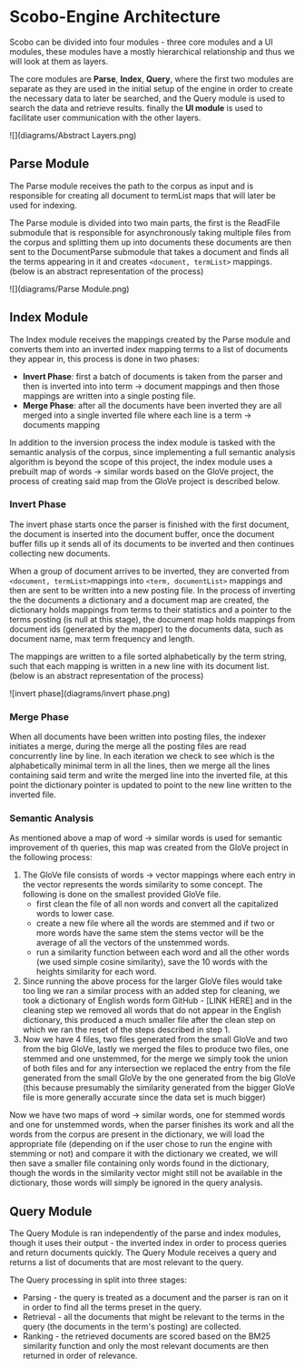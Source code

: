# Scobo-Engine Architecture

Scobo can be divided into four modules - three core modules and a UI modules, these modules have a mostly hierarchical relationship and thus we will look at them as layers.

The core modules are **Parse**, **Index**, **Query**, where the first two modules are separate as they are used in the initial setup of the engine in order to create the necessary data to later be searched, and the Query module is used to search the data and retrieve results. finally the **UI module** is used to facilitate user communication with the other layers.

![](diagrams/Abstract Layers.png)

## Parse Module

The Parse module receives the path to the corpus as input and is responsible for creating all document to termList maps that will later be used for indexing.

The Parse module is divided into two main parts, the first is the ReadFile submodule that is responsible for asynchronously taking multiple files from the corpus and splitting them up into documents these documents are then sent to the DocumentParse submodule that takes a document and finds all the terms appearing in it and creates `<document, termList>` mappings. (below is an abstract representation of the process)

![](diagrams/Parse Module.png)



## Index Module

The Index module receives the mappings created by the Parse module and  converts them into an inverted index mapping terms to a list of documents they appear in, this process is done in two phases:

* **Invert Phase**: first a batch of documents is taken from the parser and then is inverted into into term -> document mappings and then those mappings are written into a single posting file.
* **Merge Phase**: after all the documents have been inverted they are all merged into a single
   inverted file where each line is a term -> documents mapping

In addition to the inversion process the index module is tasked with the semantic analysis of the corpus, since implementing a full semantic analysis algorithm is beyond the scope of this project, the index module uses a prebuilt  map of words -> similar words based on the GloVe project, the process of creating said map from the GloVe project is described below.

### Invert Phase

The invert phase starts once the parser is finished with the first document, the document is inserted into the document buffer, once the document buffer fills up it sends all of its documents to be inverted and then continues collecting new documents.

When a group of document arrives to be inverted, they are converted from `<document, termList>`mappings into `<term, documentList>` mappings and then are sent to be written into a new posting file. In the process of inverting the the documents a dictionary and a document map are created, 
the dictionary holds mappings from terms to their statistics and a pointer to the terms posting (is null at this stage), the document map holds mappings from document ids (generated by the mapper) to the documents data, such as document name, max term frequency and length.

The mappings are written to a file sorted alphabetically by the term string, such that each mapping is written in a new line with its document list. (below is an abstract representation of the process)

![invert phase](diagrams/invert phase.png)

### Merge Phase

When all documents have been written into posting files, the indexer initiates a merge, during the merge all the posting files are read concurrently line by line. In each iteration we check to see which is the alphabetically minimal term in all the lines, then we merge all the lines containing said term and write the merged line into the inverted file, at this point the dictionary pointer is updated to point to the new line written to the inverted file.

### Semantic Analysis

As mentioned above a map of word -> similar words is used for semantic improvement of th queries, this map was created from the GloVe project in the following process:

1. The GloVe file consists of words -> vector mappings where each entry in the vector represents the words similarity to some concept. The following is done on the smallest provided GloVe file.
   * first clean the file of all non words and convert all the capitalized words to lower case.
   * create a new file where all the words are stemmed and if two or more words have the same stem the stems vector will be the average of all the vectors of the unstemmed words.
   * run a similarity function between each word and all the other words (we used simple cosine similarity),  save the 10 words with the heights similarity for each word.
2. Since running the above process for the larger GloVe files would take too ling we ran a similar process with an added step for cleaning, we took a dictionary of English words form GitHub - [LINK HERE] and in the cleaning step we removed all words that do not appear in the English dictionary, this produced a much smaller file after the clean step on which we ran the reset of the steps described in step 1.
3. Now we have 4 files, two files generated from the small GloVe and two from the big GloVe, lastly we merged the files to produce two files, one stemmed and one unstemmed, for the merge we simply took the union of both files and for any intersection we replaced the entry from the file generated from the small GloVe by the one generated from the big GloVe (this because presumably the similarity generated from the bigger GloVe file is more generally accurate since the data set is much bigger)

Now we have two maps of word -> similar words, one for stemmed words and one for unstemmed words, when the parser finishes its work and all the words from the corpus are present in the dictionary, we will load the appropriate file (depending on if the user chose to run the engine with stemming or not) and compare it with the dictionary we created, we will then save a smaller file containing only words found in the dictionary, though the words in the similarity vector might still not be available in the dictionary, those words will simply be ignored in the query analysis.

## Query Module

The Query Module is ran independently of the parse and index modules, though it uses their output - the inverted index in order to process queries and return documents quickly. The Query Module receives a query and returns a list of documents that are most relevant to the query.

The Query processing in split into three stages:

* Parsing - the query is treated as a document and the parser is ran on it in order to find all the terms preset in the query.
* Retrieval - all the documents that might be relevant to the terms in the query (the documents in the term's posting) are collected.
* Ranking - the retrieved documents are scored based on the BM25 similarity function and only the most relevant documents are then returned in order of relevance. 